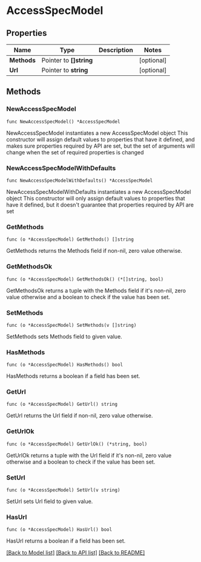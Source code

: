 # AccessSpecModel

## Properties

Name | Type | Description | Notes
------------ | ------------- | ------------- | -------------
**Methods** | Pointer to **[]string** |  | [optional] 
**Url** | Pointer to **string** |  | [optional] 

## Methods

### NewAccessSpecModel

`func NewAccessSpecModel() *AccessSpecModel`

NewAccessSpecModel instantiates a new AccessSpecModel object
This constructor will assign default values to properties that have it defined,
and makes sure properties required by API are set, but the set of arguments
will change when the set of required properties is changed

### NewAccessSpecModelWithDefaults

`func NewAccessSpecModelWithDefaults() *AccessSpecModel`

NewAccessSpecModelWithDefaults instantiates a new AccessSpecModel object
This constructor will only assign default values to properties that have it defined,
but it doesn't guarantee that properties required by API are set

### GetMethods

`func (o *AccessSpecModel) GetMethods() []string`

GetMethods returns the Methods field if non-nil, zero value otherwise.

### GetMethodsOk

`func (o *AccessSpecModel) GetMethodsOk() (*[]string, bool)`

GetMethodsOk returns a tuple with the Methods field if it's non-nil, zero value otherwise
and a boolean to check if the value has been set.

### SetMethods

`func (o *AccessSpecModel) SetMethods(v []string)`

SetMethods sets Methods field to given value.

### HasMethods

`func (o *AccessSpecModel) HasMethods() bool`

HasMethods returns a boolean if a field has been set.

### GetUrl

`func (o *AccessSpecModel) GetUrl() string`

GetUrl returns the Url field if non-nil, zero value otherwise.

### GetUrlOk

`func (o *AccessSpecModel) GetUrlOk() (*string, bool)`

GetUrlOk returns a tuple with the Url field if it's non-nil, zero value otherwise
and a boolean to check if the value has been set.

### SetUrl

`func (o *AccessSpecModel) SetUrl(v string)`

SetUrl sets Url field to given value.

### HasUrl

`func (o *AccessSpecModel) HasUrl() bool`

HasUrl returns a boolean if a field has been set.


[[Back to Model list]](../README.md#documentation-for-models) [[Back to API list]](../README.md#documentation-for-api-endpoints) [[Back to README]](../README.md)


